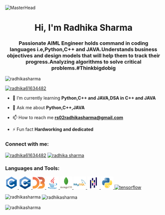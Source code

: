 ![MasterHead](https://i.gifer.com/origin/46/462c6f5f67c13830cd9fcdbfc7b55ded.gif)
<h1 align="center">Hi, I'm Radhika Sharma</h1>
<h3 align="center">Passionate AIML Engineer holds command in coding languages i.e,Python,C++ and JAVA.Understands business objectives and design models that will help them to track their progress.Analyzing algorithms to solve critical problems.#Thinkbigdobig</h3>

<p align="left"> <img src="https://komarev.com/ghpvc/?username=radhikasharma&label=Profile%20views&color=0e75b6&style=flat" alt="radhikasharma" /> </p>

<p align="left"> <a href="https://twitter.com/radhika61634482" target="blank"><img src="https://img.shields.io/twitter/follow/radhika61634482?logo=twitter&style=for-the-badge" alt="radhika61634482" /></a> </p>

- 🌱 I’m currently learning **Python,C++ and JAVA,DSA in C++ and JAVA**

- 💬 Ask me about **Python,C++,JAVA**

- 📫 How to reach me **rs02radhikasharma@gmail.com**

- ⚡ Fun fact **Hardworking and dedicated**

<h3 align="left">Connect with me:</h3>
<p align="left">
<a href="https://twitter.com/radhika61634482" target="blank"><img align="center" src="https://raw.githubusercontent.com/rahuldkjain/github-profile-readme-generator/master/src/images/icons/Social/twitter.svg" alt="radhika61634482" height="30" width="40" /></a>
<a href="https://linkedin.com/in/radhika sharma" target="blank"><img align="center" src="https://raw.githubusercontent.com/rahuldkjain/github-profile-readme-generator/master/src/images/icons/Social/linked-in-alt.svg" alt="radhika sharma" height="30" width="40" /></a>
</p>

<h3 align="left">Languages and Tools:</h3>
<p align="left"> <a href="https://www.cprogramming.com/" target="_blank" rel="noreferrer"> <img src="https://raw.githubusercontent.com/devicons/devicon/master/icons/c/c-original.svg" alt="c" width="40" height="40"/> </a> <a href="https://www.w3schools.com/cpp/" target="_blank" rel="noreferrer"> <img src="https://raw.githubusercontent.com/devicons/devicon/master/icons/cplusplus/cplusplus-original.svg" alt="cplusplus" width="40" height="40"/> </a> <a href="https://d3js.org/" target="_blank" rel="noreferrer"> <img src="https://raw.githubusercontent.com/devicons/devicon/master/icons/d3js/d3js-original.svg" alt="d3js" width="40" height="40"/> </a> <a href="https://www.java.com" target="_blank" rel="noreferrer"> <img src="https://raw.githubusercontent.com/devicons/devicon/master/icons/java/java-original.svg" alt="java" width="40" height="40"/> </a> <a href="https://www.mongodb.com/" target="_blank" rel="noreferrer"> <img src="https://raw.githubusercontent.com/devicons/devicon/master/icons/mongodb/mongodb-original-wordmark.svg" alt="mongodb" width="40" height="40"/> </a> <a href="https://www.mysql.com/" target="_blank" rel="noreferrer"> <img src="https://raw.githubusercontent.com/devicons/devicon/master/icons/mysql/mysql-original-wordmark.svg" alt="mysql" width="40" height="40"/> </a> <a href="https://pandas.pydata.org/" target="_blank" rel="noreferrer"> <img src="https://raw.githubusercontent.com/devicons/devicon/2ae2a900d2f041da66e950e4d48052658d850630/icons/pandas/pandas-original.svg" alt="pandas" width="40" height="40"/> </a> <a href="https://www.python.org" target="_blank" rel="noreferrer"> <img src="https://raw.githubusercontent.com/devicons/devicon/master/icons/python/python-original.svg" alt="python" width="40" height="40"/> </a> <a href="https://www.tensorflow.org" target="_blank" rel="noreferrer"> <img src="https://www.vectorlogo.zone/logos/tensorflow/tensorflow-icon.svg" alt="tensorflow" width="40" height="40"/> </a> </p>

<p><img align="left" src="https://github-readme-stats.vercel.app/api/top-langs?username=radhikasharma&show_icons=true&locale=en&layout=compact" alt="radhikasharma" /></p>

<p>&nbsp;<img align="center" src="https://github-readme-stats.vercel.app/api?username=radhikasharma&show_icons=true&locale=en" alt="radhikasharma" /></p>

<p><img align="center" src="https://github-readme-streak-stats.herokuapp.com/?user=radhikasharma&" alt="radhikasharma" /></p>
